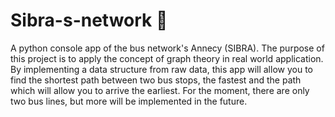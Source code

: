# Sibra-s-network 🚌
  A python console app of the bus network's Annecy (SIBRA). The purpose of this project is to apply the concept of graph theory in real world application.
  By implementing a data structure from raw data, this app will allow you to find the shortest path between two bus stops, the fastest and the path which will allow you to arrive the earliest. For the moment, there are only two bus lines, but more will be implemented in the future. 

